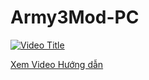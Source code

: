 # Army3Mod-PC
[![Video Title](https://github.com/user-attachments/assets/608a74ec-d301-4a57-a351-8a742d6d8c40)](https://www.youtube.com/watch?v=81w0k8kWhOA)

[Xem Video Hướng dẫn](https://youtu.be/81w0k8kWhOA)


